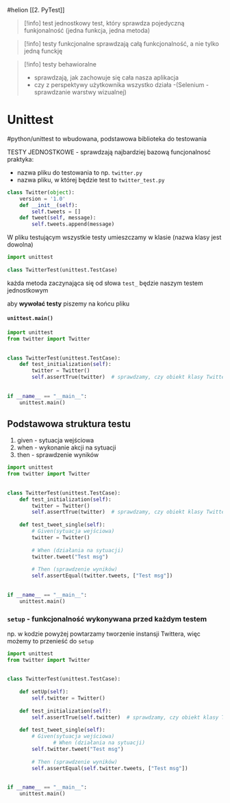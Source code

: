 #helion 
[[2. PyTest]]



>[!info] test jednostkowy
>test, który sprawdza pojedyczną funkjonalność (jedna funkcja, jedna metoda)

>[!info] testy funkcjonalne
>sprawdzają całą funkcjonalność, a nie tylko jedną funckję

>[!info] testy behawioralne
>- sprawdzają, jak zachowuje się cała nasza aplikacja
>- czy z perspektywy użytkownika wszystko działa
>-(Selenium - sprawdzanie warstwy wizualnej)


# Unittest
#python/unittest
to wbudowana, podstawowa biblioteka  do testowania

TESTY JEDNOSTKOWE - sprawdzają najbardziej bazową funcjonalnosć
praktyka:
- nazwa pliku do testowania to np. `twitter.py`
- nazwa pliku, w której będzie test to `twitter_test.py`

```python
class Twitter(object):  
    version = '1.0'  
    def __init__(self):  
        self.tweets = []  
    def tweet(self, message):  
        self.tweets.append(message)
```

W pliku testującym wszystkie testy umieszczamy w klasie (nazwa klasy jest dowolna)
```python
import unittest   
  
class TwitterTest(unittest.TestCase)
```
każda metoda zaczynająca się od słowa `test_` będzie naszym testem jednostkowym

aby **wywołać testy** piszemy na końcu pliku
#### `unittest.main()`

```python
import unittest  
from twitter import Twitter  
  
  
class TwitterTest(unittest.TestCase):  
    def test_initialization(self):  
        twitter = Twitter()  
        self.assertTrue(twitter)  # sprawdzamy, czy obiekt klasy Twitter w ogóle jest tworzony  
  
  
if __name__ == "__main__":  
    unittest.main()
```


## Podstawowa struktura testu
1. given - sytuacja wejściowa
2. when - wykonanie akcji na sytuacji
3. then - sprawdzenie wyników

```python
import unittest  
from twitter import Twitter  
  
  
class TwitterTest(unittest.TestCase):  
    def test_initialization(self):  
        twitter = Twitter()  
        self.assertTrue(twitter)  # sprawdzamy, czy obiekt klasy Twitter w ogóle jest tworzony  
  
    def test_tweet_single(self):  
        # Given(sytuacja wejściowa)  
        twitter = Twitter()  
  
        # When (działania na sytuacji)  
        twitter.tweet("Test msg")  
  
        # Then (sprawdzenie wyników)  
        self.assertEqual(twitter.tweets, ["Test msg"])  
  
  
if __name__ == "__main__":  
    unittest.main()
```


### `setup` - funkcjonalność wykonywana przed każdym testem
np. w kodzie powyżej powtarzamy tworzenie instansji Twittera, więc możemy to przenieść do `setup`
```python
import unittest  
from twitter import Twitter  
  
  
class TwitterTest(unittest.TestCase):  
  
    def setUp(self):  
        self.twitter = Twitter()  
  
    def test_initialization(self):  
        self.assertTrue(self.twitter)  # sprawdzamy, czy obiekt klasy Twitter w ogóle jest tworzony  
  
    def test_tweet_single(self):  
        # Given(sytuacja wejściowa)  
               # When (działania na sytuacji)  
        self.twitter.tweet("Test msg")  
  
        # Then (sprawdzenie wyników)  
        self.assertEqual(self.twitter.tweets, ["Test msg"])  
  
  
if __name__ == "__main__":  
    unittest.main()
```









